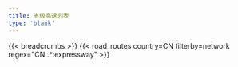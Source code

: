 ```yaml
---
title: 省级高速列表
type: 'blank'
---
```


{{< breadcrumbs >}}
{{< road_routes country=CN filterby=network regex="CN:.*:expressway" >}}
